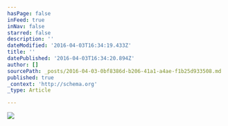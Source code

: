 ```yaml
---
hasPage: false
inFeed: true
inNav: false
starred: false
description: ''
dateModified: '2016-04-03T16:34:19.433Z'
title: ''
datePublished: '2016-04-03T16:34:20.894Z'
author: []
sourcePath: _posts/2016-04-03-0bf8386d-b206-41a1-a4ae-f1b25d933508.md
published: true
_context: 'http://schema.org'
_type: Article

---
```

![](https://the-grid-user-content.s3-us-west-2.amazonaws.com/02cbf36e-de5d-4957-8fa3-9f0c09ecc329.jpg)
